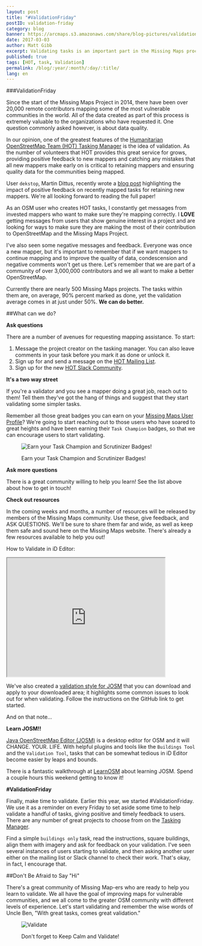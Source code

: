 ```yaml
---
layout: post
title: "#ValidationFriday"
postID: validation-friday
category: blog
banner: https://arcmaps.s3.amazonaws.com/share/blog-pictures/validation_style.png
date: 2017-03-03
author: Matt Gibb
excerpt: Validating tasks is an important part in the Missing Maps process, learn how you can improve your mapping and contribute to validation! \#ValidationFriday
published: true
tags: [HOT, task, Validation]
permalink: /blog/:year/:month/:day/:title/
lang: en
---
```


##\#ValidationFriday

Since the start of the Missing Maps Project in 2014, there have been over 20,000 remote contributors mapping some of the most vulnerable communities in the world. All of the data created as part of this process is extremely valuable to the organizations who have requested it. One question commonly asked however, is about data quality.

In our opinion, one of the greatest features of the [Humanitarian OpenStreetMap Team (HOT) Tasking Manager](http://tasks.hotosm.org) is the idea of validation. As the number of volunteers that HOT provides this great service for grows, providing positive feedback to new mappers and catching any mistakes that all new mappers make early on is critical to retaining mappers and ensuring quality data for the communities being mapped.

User `dekstop`, Martin Dittus, recently wrote a [blog post](https://www.openstreetmap.org/user/dekstop/diary/40421) highlighting the impact of positive feedback on recently mapped tasks for retaining new mappers. We're all looking forward to reading the full paper! 

As an OSM user who creates HOT tasks, I constantly get messages from invested mappers who want to make sure they're mapping correctly. I **LOVE** getting messages from users that show genuine interest in a project and are looking for ways to make sure they are making the most of their contribution to OpenStreetMap and the Missing Maps Project.

I've also seen some negative messages and feedback. Everyone was once a new mapper, but it's important to remember that if we want mappers to continue mapping and to improve the quality of data, condescension and negative comments won't get us there. Let's remember that we are part of a community of over 3,000,000 contributors and we all want to make a better OpenStreetMap.

Currently there are nearly 500 Missing Maps projects. The tasks within them are, on average, 90% percent marked as done, yet the validation average comes in at just under 50%. **We can do better.** 

##What can we do?

**Ask questions**

There are a number of avenues for requesting mapping assistance. To start: 
  
  1. Message the project creator on the tasking manager. You can also leave comments in your task before you mark it as done or unlock it.
  2. Sign up for and send a message on the [HOT Mailing List](https://lists.openstreetmap.org/listinfo/hot).
  3. Sign up for the new [HOT Slack Community](https://hotosm-slack.herokuapp.com/).

**It's a two way street**

If you're a validator and you see a mapper doing a great job, reach out to them! Tell them they've got the hang of things and suggest that they start validating some simpler tasks. 

Remember all those great badges you can earn on your [Missing Maps User Profile](http://www.missingmaps.org/users/#/)? We're going to start reaching out to those users who have soared to great heights and have been earning their `Task Champion` badges, so that we can encourage users to start validating. 

<figure>
<img src="https://arcmaps.s3.amazonaws.com/share/blog-pictures/validation-badges.png" alt="Earn your Task Champion and Scrutinizer Badges!">
<p class="caption">Earn your Task Champion and Scrutinizer Badges!</p>
</figure>


**Ask more questions**

There is a great community willing to help you learn! See the list above about how to get in touch!

**Check out resources**

In the coming weeks and months, a number of resources will be released by members of the Missing Maps community. Use these, give feedback, and ASK QUESTIONS. We'll be sure to share them far and wide, as well as keep them safe and sound here on the Missing Maps website. There's already a few resources available to help you out! 

How to Validate in iD Editor:

<iframe width="420" height="315"
src="https://youtu.be/2h12CKnvK38">
</iframe>

We've also created a [validation style for JOSM](https://github.com/MissingMaps/josm_styles) that you can download and apply to your downloaded area; it highlights some common issues to look out for when validating. Follow the instructions on the GitHub link to get started.

And on that note...

**Learn JOSM!!**

[Java OpenStreetMap Editor (JOSM)](https://josm.openstreetmap.de/) is a desktop editor for OSM and it will CHANGE. YOUR. LIFE. With helpful plugins and tools like the `Buildings Tool` and the `Validation Tool`, tasks that can be somewhat tedious in iD Editor become easier by leaps and bounds. 

There is a fantastic walkthrough at [LearnOSM](http://learnosm.org/en/josm/) about learning JOSM. Spend a couple hours this weekend getting to know it!

**\#ValidationFriday**

Finally, make time to validate. Earlier this year, we started \#ValidationFriday. We use it as a reminder on every Friday to set aside some time to help validate a handful of tasks, giving positive and timely feedback to users. There are any number of great projects to choose from on the [Tasking Manager](http://tasks.hotosm.org).

Find a simple `buildings only` task, read the instructions, square buildings, align them with imagery and ask for feedback on your validation. I've seen several instances of users starting to validate, and then asking another user either on the mailing list or Slack channel to check their work. That's okay, in fact, I encourage that.

##Don't Be Afraid to Say "Hi"

There's a great community of Missing Map-ers who are ready to help you learn to validate. We all have the goal of improving maps for vulnerable communities, and we all come to the greater OSM community with different levels of experience. Let's start validating and remember the wise words of Uncle Ben, "With great tasks, comes great validation."

<figure>
<img src="https://arcmaps.s3.amazonaws.com/share/blog-pictures/KeepCalm_small.png" alt="Validate">
<p class="caption">Don't forget to Keep Calm and Validate!</p>
</figure>
